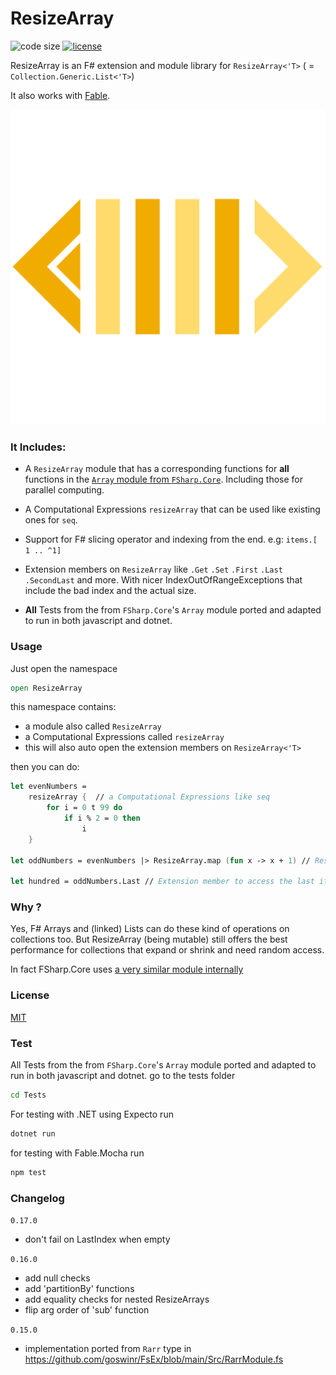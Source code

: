

# ResizeArray

![code size](https://img.shields.io/github/languages/code-size/goswinr/ResizeArray.svg)
[![license](https://img.shields.io/github/license/goswinr/ResizeArray)](LICENSE)

ResizeArray is an F# extension and module library for `ResizeArray<'T>` ( = `Collection.Generic.List<'T>`)

It also works with [Fable](https://fable.io/).


![Logo](https://raw.githubusercontent.com/goswinr/ResizeArray/main/Doc/logo.png)

### It Includes:

- A `ResizeArray` module that has a corresponding functions for  **all**  functions in the  [`Array` module from `FSharp.Core`](https://fsharp.github.io/fsharp-core-docs/reference/fsharp-collections-arraymodule.html). Including those for parallel computing.
- A  Computational Expressions `resizeArray` that can be used like existing ones for `seq`.
- Support for F# slicing operator and indexing from the end. e.g: `items.[ 1 .. ^1]`
- Extension members on `ResizeArray` like `.Get` `.Set` `.First` `.Last` `.SecondLast` and more.
With nicer IndexOutOfRangeExceptions that include the bad index and the actual size.

- **All** Tests from the from `FSharp.Core`'s `Array` module ported and adapted to run in both javascript and dotnet.

### Usage
Just open the namespace

```fsharp
open ResizeArray
```
this namespace contains:
- a module also called `ResizeArray`
- a  Computational Expressions called `resizeArray`
- this will also auto open the extension members on `ResizeArray<'T>`

then you can do:

```fsharp
let evenNumbers =
    resizeArray {  // a Computational Expressions like seq
        for i = 0 t 99 do
            if i % 2 = 0 then
                i
    }

let oddNumbers = evenNumbers |> ResizeArray.map (fun x -> x + 1) // ResizeArray module

let hundred = oddNumbers.Last // Extension member to access the last item in list

```

### Why ?
Yes, F# Arrays and (linked) Lists can do these kind of operations on collections too.
But ResizeArray (being mutable)  still offers the best performance for collections that expand or shrink and need random access.

In fact FSharp.Core uses [a very similar module internally](https://github.com/dotnet/fsharp/blob/main/src/Compiler/Utilities/ResizeArray.fs)


### License
[MIT](https://raw.githubusercontent.com/goswinr/ResizeArray/main/LICENSE.txt)

### Test
All Tests from the from `FSharp.Core`'s `Array` module ported and adapted to run in both javascript and dotnet.
go to the tests folder

```bash
cd Tests
```

For testing with .NET using Expecto run

```bash
dotnet run
```

for testing with Fable.Mocha run

```bash
npm test
```


### Changelog
`0.17.0`
- don't fail on LastIndex when empty

`0.16.0`
- add null checks
- add 'partitionBy' functions
- add equality checks for nested ResizeArrays
- flip arg order of 'sub' function

`0.15.0`
- implementation ported from `Rarr` type in https://github.com/goswinr/FsEx/blob/main/Src/RarrModule.fs